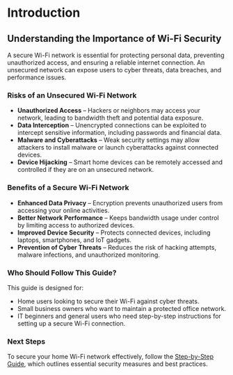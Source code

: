 # Introduction

## Understanding the Importance of Wi-Fi Security

A secure Wi-Fi network is essential for protecting personal data, preventing unauthorized access, and ensuring a reliable internet connection. An unsecured network can expose users to cyber threats, data breaches, and performance issues.

### Risks of an Unsecured Wi-Fi Network
- **Unauthorized Access** – Hackers or neighbors may access your network, leading to bandwidth theft and potential data exposure.
- **Data Interception** – Unencrypted connections can be exploited to intercept sensitive information, including passwords and financial data.
- **Malware and Cyberattacks** – Weak security settings may allow attackers to install malware or launch cyberattacks against connected devices.
- **Device Hijacking** – Smart home devices can be remotely accessed and controlled if they are on an unsecured network.

### Benefits of a Secure Wi-Fi Network
- **Enhanced Data Privacy** – Encryption prevents unauthorized users from accessing your online activities.
- **Better Network Performance** – Keeps bandwidth usage under control by limiting access to authorized devices.
- **Improved Device Security** – Protects connected devices, including laptops, smartphones, and IoT gadgets.
- **Prevention of Cyber Threats** – Reduces the risk of hacking attempts, malware infections, and unauthorized monitoring.

### Who Should Follow This Guide?
This guide is designed for:
- Home users looking to secure their Wi-Fi against cyber threats.
- Small business owners who want to maintain a protected office network.
- IT beginners and general users who need step-by-step instructions for setting up a secure Wi-Fi connection.

### Next Steps
To secure your home Wi-Fi network effectively, follow the [Step-by-Step Guide](/docs/steps.md), which outlines essential security measures and best practices.
